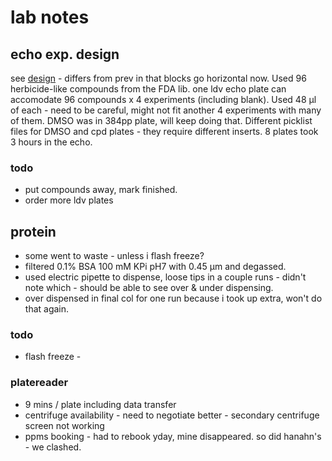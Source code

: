 # lab notes

## echo exp. design
see [design](design) - differs from prev in that blocks go horizontal now. Used 96 herbicide-like compounds from the FDA lib. one ldv echo plate can accomodate 96 compounds x 4 experiments (including blank). Used 48 µl of each - need to be careful, might not fit another 4 experiments with many of them. DMSO was in 384pp plate, will keep doing that. Different picklist files for DMSO and cpd plates - they require different inserts. 8 plates took 3 hours in the echo.

### todo
- put compounds away, mark finished.
- order more ldv plates

## protein
- some went to waste - unless i flash freeze?
- filtered 0.1% BSA 100 mM KPi pH7 with 0.45 µm and degassed. 
- used electric pipette to dispense, loose tips in a couple runs - didn't note which - should be able to see over & under dispensing.
- over dispensed in final col for one run because i took up extra, won't do that again.

### todo 
- flash freeze - 

### platereader
- 9 mins / plate including data transfer
- centrifuge availability - need to negotiate better - secondary centrifuge screen not working
- ppms booking - had to rebook yday, mine disappeared. so did hanahn's - we clashed.
